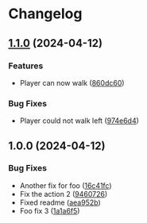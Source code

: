 # Changelog

## [1.1.0](https://github.com/fresolina/prototype-ludum-test/compare/v1.0.0...v1.1.0) (2024-04-12)


### Features

* Player can now walk ([860dc60](https://github.com/fresolina/prototype-ludum-test/commit/860dc6047337e53ce92373e422cf5ade1b127bbb))


### Bug Fixes

* Player could not walk left ([974e6d4](https://github.com/fresolina/prototype-ludum-test/commit/974e6d44ba45e7efd8a288df1faa7da860c649b0))

## 1.0.0 (2024-04-12)


### Bug Fixes

* Another fix for foo ([16c41fc](https://github.com/fresolina/prototype-ludum-test/commit/16c41fc65662657478b97ddbdb5fe4517a19bb70))
* Fix the action 2 ([9460726](https://github.com/fresolina/prototype-ludum-test/commit/9460726ccc92c0e7e7a2feed1b030bb47927d881))
* Fixed readme ([aea952b](https://github.com/fresolina/prototype-ludum-test/commit/aea952be3ef9f4cf1e0733010701961e51289840))
* Foo fix 3 ([1a1a6f5](https://github.com/fresolina/prototype-ludum-test/commit/1a1a6f505a11d857903a698a337b28bfc9b31793))
